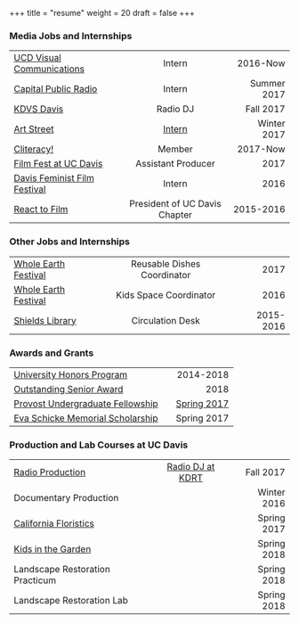 +++
title = "resume"
weight = 20
draft = false
+++


								
<h3 class="major">Media Jobs and Internships</h3>

|                                            |                         |   |
| -------------            |:----------------------------------------:| -----:|
| [UCD Visual Communications](http://strategiccommunications.ucdavis.edu/about/visual/index.html) |Intern | 2016-Now |
| [Capital Public Radio](http://www.capradio.org/news/the-view-from-here/)| Intern  | Summer 2017 |
| [KDVS Davis](https://kdvs.org/past-playlists/4804/) | Radio DJ      |    Fall 2017 |
| [Art Street](http://www.m5arts.com/artstreet/)| [Intern](http://arts.ucdavis.edu/post/two-profs-build-bar-artstreet) | Winter 2017 |
| [Cliteracy!](http://fembroidery.com/) | Member     |   2017-Now |
| [Film Fest at UC Davis](https://www.facebook.com/FilmFestatUCDavis/)|Assistant Producer | 2017 |
| [Davis Feminist Film Festival](http://wrrc.ucdavis.edu/feministfilmfestival.html)|Intern | 2016 |
| [React to Film](https://www.reacttofilm.com/)|President of UC Davis Chapter | 2015-2016 |

<h3 class="major">Other Jobs and Internships</h3>

|                                            |                         |   |
| -------------            |:----------------------------------------:| -----:|
| [Whole Earth Festival](https://wef.ucdavis.edu/)|Reusable Dishes Coordinator | 2017 |
| [Whole Earth Festival](https://wef.ucdavis.edu/)|Kids Space Coordinator | 2016 |
| [Shields Library](https://www.reacttofilm.com/)|Circulation Desk | 2015-2016 |

<h3 class="major">Awards and Grants</h3>

|                                            |                         |   |
| -------------            |:----------------------------------------:| -----:|
| [University Honors Program](https://honors.ucdavis.edu/)| | 2014-2018|
| [Outstanding Senior Award](https://ue.ucdavis.edu/faculty/outstanding-senior-call.html) | | 2018 |
| [Provost Undergraduate Fellowship](http://urc.ucdavis.edu/awards/puf/general_information.html)|  | [Spring 2017](http://urc.ucdavis.edu/awards/puf/recipients.html)|
| [Eva Schicke Memorial Scholarship](http://wrrc.ucdavis.edu/scholarship.html) |  |    Spring 2017 |

<h3 class="major"> Production and Lab Courses at UC Davis</h3>

|                                            |                         |   |
| -------------            |:----------------------------------------:| -----:|
| [Radio Production](http://kdrt.org/) |[Radio DJ at KDRT](http://kdrt.org/program/technocult-radio)| Fall 2017 |
| Documentary Production  | | Winter 2016 |
| [California Floristics](http://www.plantsciences.ucdavis.edu/courses/plb102/index.html) |       |    Spring 2017 |
| [Kids in the Garden](http://asi.ucdavis.edu/programs/sf/children-and-youth/internships-for-tour-leaders) |       |    Spring 2018 |
| Landscape Restoration Practicum |       |    Spring 2018 |
| Landscape Restoration Lab |       |    Spring 2018 |















